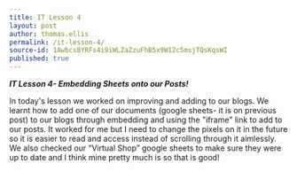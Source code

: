 ```yaml
---
title: IT Lesson 4
layout: post
author: thomas.ellis
permalink: /it-lesson-4/
source-id: 1Awbcs8YRFs4i9iWLZaZzuFhB5x9W12c5msjTQsKqsWI
published: true
---
```

**_IT Lesson 4- Embedding Sheets onto our Posts!_**

In today's lesson we worked on improving and adding to our blogs. We learnt how to add one of our documents (google sheets- it is on previous post) to our blogs through embedding and using the "iframe" link to add to our posts. It worked for me but I need to change the pixels on it in the future so it is easier to read and access instead of scrolling through it aimlessly. We also checked our “Virtual Shop” google sheets to make sure they were up to date and I think mine pretty much is so that is good!

